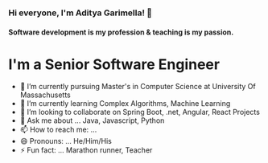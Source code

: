 ### Hi everyone, I'm Aditya Garimella! 👋

#### Software development is my profession & teaching is my passion.

<!--

Here are some ideas to get you started:

- 🔭 I’m currently pursuing Master's in Computer Science at University Of Massachusetts
- 🌱 I’m currently learning Complex Algorithms, Machine Learning 
- 👯 I’m looking to collaborate on Spring Boot, .net projects, Angular, React Projects
- 💬 Ask me about ... Java, Javascript, Python
- 📫 How to reach me: ...
- 😄 Pronouns: ...
- ⚡ Fun fact: ...
-->

# I'm a Senior Software Engineer
- 🔭 I’m currently pursuing Master's in Computer Science at University Of Massachusetts
- 🌱 I’m currently learning Complex Algorithms, Machine Learning 
- 👯 I’m looking to collaborate on Spring Boot, .net, Angular, React Projects
- 💬 Ask me about ... Java, Javascript, Python
- 📫 How to reach me: ...
- 😄 Pronouns: ... He/Him/His
- ⚡ Fun fact: ... Marathon runner, Teacher 

